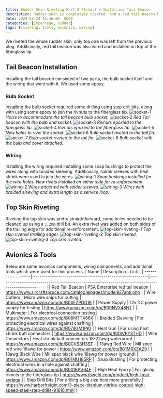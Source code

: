 ```yaml
---
title: Rudder Skin Riveting Part 2 (Final) + Installing Tail Beacon
description: Rudder skin is completely riveted, and a red tail beacon has also been installed.
date: 2024-08-24 15:46:00 -0600
categories: [Empennage, Rudder]
tags: [riveting, tools, avionics, wiring]
---
```


We riveted the whole rudder skin, only top one was left from the previous blog. Additionally, red tail beacon was also wired and installed on top of the fiberglass tip.

## Tail Beacon Installation
Installing the tail beacon consisted of two parts, the bulb socket itself and the wiring that went with it. We used some epoxy.

### Bulb Socket
Installing the bulb socket required some drilling using step drill bits, along with using some epoxy to join the rivnuts to the fiberglass tip.
![socket-1](/assets/img/posts/empennage/rudder/tail-beacon-1.jpg)
_Holes to accommodate the tail beacon bulb socket._
![socket-2](/assets/img/posts/empennage/rudder/tail-beacon-2.jpg)
_Red Tail beacon with the bulb and socket._
![socket-3](/assets/img/posts/empennage/rudder/tail-beacon-3.jpg)
_Rivnuts epoxied to the fiberglass tip._
![socket-4](/assets/img/posts/empennage/rudder/tail-beacon-4.jpg)
_Rivnuts epoxied to the fiberglass tip._
![socket-5](/assets/img/posts/empennage/rudder/tail-beacon-6.jpg)
_New holes to rivet the socket._
![socket-6](/assets/img/posts/empennage/rudder/tail-beacon-7.jpg)
_Bulb socket riveted to the tail fin._
![socket-7](/assets/img/posts/empennage/rudder/tail-beacon-8.jpg)
_Bulb socket riveted to the tail fin._
![socket-8](/assets/img/posts/empennage/rudder/tail-beacon-9.jpg)
_Bulb socket with the bulb and cover attached._

### Wiring
Installing the wiring required installing some snap bushings to protect the wires along with braided sleeving. Additionally, solder sleeves with heat shrink were used to join the wires.
![wiring-1](/assets/img/posts/empennage/rudder/tail-beacon-5.jpg)
_Snap bushings installed for the wire holes. New rivets installed on either side for re-enforcement._
![wiring-2](/assets/img/posts/empennage/rudder/tail-beacon-10.jpg)
_Wires attached with solder sleeves._
![wiring-3](/assets/img/posts/empennage/rudder/tail-beacon-11.jpg)
_Wires with braided sleeving and extra length as a service loop._

## Top Skin Riveting
Riveting the top skin was pretty straightforward, some holes needed to be cleaned up using a `3.2mm` drill bit. An extra rivet was added on both sides of the trailing edge for additional re-enforcement.
![top-skin-riveting-1](/assets/img/posts/empennage/rudder/top-skin-riveting-1.jpg)
_Top skin riveted (trailing edge)._
![top-skin-riveting-2](/assets/img/posts/empennage/rudder/top-skin-riveting-2.jpg)
_Top skin riveted._
![top-skin-riveting-3](/assets/img/posts/empennage/rudder/top-skin-riveting-3.jpg)
_Top skin riveted._

## Avionics & Tools
Below are some avionics components, wiring components, and additional tools which were used for this process.
| Name               | Description                                                | Link                                                                                                  |
|:-------------------|:-----------------------------------------------------------|:------------------------------------------------------------------------------------------------------|
| Red Tail Beacon    | PSA Enterprise red tail beacon                             | https://www.aircraftspruce.com/catalog/elpages/model927anti.php                                       | 
| Wire Cutters       | Micro wire snips for cutting                               | https://www.amazon.com/dp/B00FZPDG1K                                                                  |
| Power Supply       | 12v DC power supply for testing                            | https://www.amazon.com/dp/B09NVX48NT                                                                  |
| Multimeter         | For electrical connection testing                          | https://www.amazon.com/dp/B08MTTX66X                                                                  |
| Braided Sleeving   | For protecting electrical wires against chaffing           | https://www.amazon.com/dp/B074GM1PK1                                                                  |
| Heat Gun           | For using heat shrink butt connectors                      | https://www.amazon.com/dp/B08VFY8THD                                                                  |
| Wire Connectors    | Heat shrink butt connectors 18-22awg waterproof            | https://www.amazon.com/dp/B0CVS3H3ST                                                                  |
| 18awg Red Wire     | Mil spec red wire 18awg for power                          | https://www.amazon.com/dp/B01MRXZA29                                                                  |
| 18awg Black Wire   | Mil spec black wire 18awg for power (ground)               | https://www.amazon.com/dp/B01MU185RP                                                                  |
| Snap Bushing       | For protecting electrical wires in a hole against chaffing | https://www.amazon.com/dp/B001BPV94E                                                                  |
| High Heat Epoxy    | For gluing rivnuts to the fiberglass tip                   | https://www.jbweld.com/product/high-heat-syringe                                                      |
| Step Drill Bits    | For drilling a big size hole more gracefully               | https://www.harborfreight.com/3-piece-titanium-nitride-coated-high-speed-steel-step-drills-91616.html |
